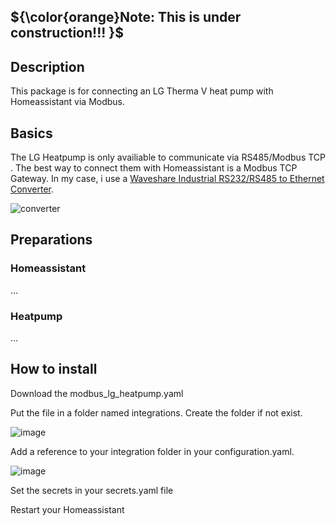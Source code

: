 
## ${\color{orange}Note: This is under construction!!! }$


## Description
This package is for connecting an LG Therma V heat pump with Homeassistant via Modbus.

## Basics
The LG Heatpump is only availiable to communicate via RS485/Modbus TCP . The best way to connect them with Homeassistant is a Modbus TCP Gateway.
In my case, i use a [Waveshare Industrial RS232/RS485 to Ethernet Converter](https://www.waveshare.com/rs232-485-to-eth-for-eu.htm).

![converter](https://github.com/user-attachments/assets/c2cadb83-e3a9-4593-92a9-ddbca321a4e0)

## Preparations
### Homeassistant
...
### Heatpump
...

## How to install


Download the modbus_lg_heatpump.yaml

Put the file in a folder named integrations. Create the folder if not exist.

![image](https://github.com/user-attachments/assets/b85ebb60-3963-4d8f-8c68-fa098d60591b)


Add a reference to your integration folder in your configuration.yaml.

![image](https://github.com/user-attachments/assets/be2b6c9a-6929-47da-984c-66d7c3457f64)

Set the secrets in your secrets.yaml file

Restart your Homeassistant

